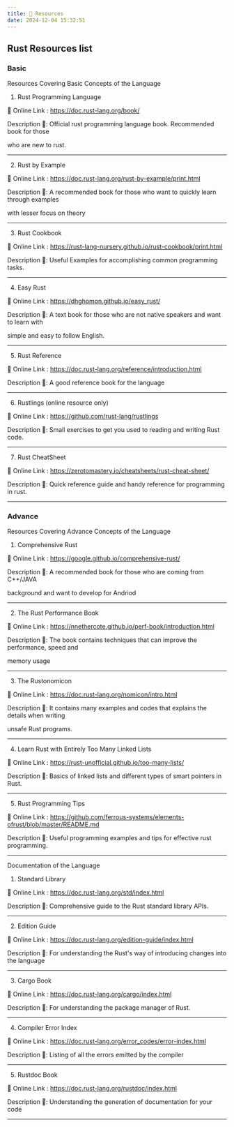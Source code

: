 ```yaml
---
title: 📒 Resources
date: 2024-12-04 15:32:51
---
```


## Rust Resources list

### Basic

Resources Covering Basic Concepts of the Language

 1. Rust Programming Language

🚀 Online Link : https://doc.rust-lang.org/book/

Description 📒: Official rust programming language book. Recommended book for those

who are new to rust.
________________________________________________________________________

2. Rust by Example

🚀 Online Link : https://doc.rust-lang.org/rust-by-example/print.html

Description 📒: A recommended book for those who want to quickly learn through examples

with lesser focus on theory
________________________________________________________________________

3. Rust Cookbook

🚀 Online Link : https://rust-lang-nursery.github.io/rust-cookbook/print.html

Description 📒: Useful Examples for accomplishing common programming tasks.
________________________________________________________________________

4. Easy Rust

🚀 Online Link : https://dhghomon.github.io/easy_rust/

Description 📒: A text book for those who are not native speakers and want to learn with

simple and easy to follow English.

________________________________________________________________________

5. Rust Reference

🚀 Online Link : https://doc.rust-lang.org/reference/introduction.html

Description 📒: A good reference book for the language

_______________________________________________________________________

6. Rustlings (online resource only)

🚀 Online Link : https://github.com/rust-lang/rustlings

Description 📒: Small exercises to get you used to reading and writing Rust code.

________________________________________________________________________

7. Rust CheatSheet

🚀 Online Link : https://zerotomastery.io/cheatsheets/rust-cheat-sheet/

Description 📒: Quick reference guide and handy reference for programming in rust.

________________________________________________________________________

### Advance

Resources Covering Advance Concepts of the Language

1. Comprehensive Rust

🚀 Online Link : https://google.github.io/comprehensive-rust/

Description 📒: A recommended book for those who are coming from C++/JAVA

background and want to develop for Andriod

_______________________________________________________________________

2. The Rust Performance Book

🚀 Online Link : https://nnethercote.github.io/perf-book/introduction.html

Description 📒: The book contains techniques that can improve the performance, speed and

memory usage

________________________________________________________________________

3. The Rustonomicon

🚀 Online Link : https://doc.rust-lang.org/nomicon/intro.html

Description 📒: It contains many examples and codes that explains the details when writing

unsafe Rust programs.

________________________________________________________________________

4. Learn Rust with Entirely Too Many Linked Lists

🚀 Online Link : https://rust-unofficial.github.io/too-many-lists/

Description 📒: Basics of linked lists and different types of smart pointers in Rust.

________________________________________________________________________

5. Rust Programming Tips

🚀 Online Link : https://github.com/ferrous-systems/elements-ofrust/blob/master/README.md

Description 📒: Useful programming examples and tips for effective rust programming.

________________________________________________________________________

Documentation of the Language

1. Standard Library

🚀 Online Link : https://doc.rust-lang.org/std/index.html

Description 📒: Comprehensive guide to the Rust standard library APIs.

________________________________________________________________________

2. Edition Guide

🚀 Online Link : https://doc.rust-lang.org/edition-guide/index.html

Description 📒: For understanding the Rust's way of introducing changes into the language

________________________________________________________________________

3. Cargo Book

🚀 Online Link : https://doc.rust-lang.org/cargo/index.html

Description 📒: For understanding the package manager of Rust.

________________________________________________________________________

4. Compiler Error Index

🚀 Online Link : https://doc.rust-lang.org/error_codes/error-index.html

Description 📒: Listing of all the errors emitted by the compiler

________________________________________________________________________

5. Rustdoc Book

🚀 Online Link : https://doc.rust-lang.org/rustdoc/index.html

Description 📒: Understanding the generation of documentation for your code

________________________________________________________________________ 